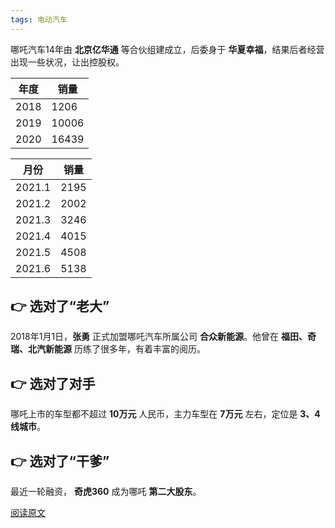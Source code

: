 ```yaml
---
tags: 电动汽车
---
```




哪吒汽车14年由 **北京亿华通** 等合伙组建成立，后委身于 **华夏幸福**，结果后者经营出现一些状况，让出控股权。

| 年度 | 销量  |
| ---- | ----- |
| 2018 | 1206  |
| 2019 | 10006 |
| 2020 | 16439 |

| 月份   | 销量 |
| ------ | ---- |
| 2021.1 | 2195 |
| 2021.2 | 2002 |
| 2021.3 | 3246 |
| 2021.4 | 4015 |
| 2021.5 | 4508 |
| 2021.6 | 5138 |

## 👉 选对了“老大”

2018年1月1日，**张勇** 正式加盟哪吒汽车所属公司 **合众新能源**。他曾在 **福田、奇瑞、北汽新能源** 历练了很多年，有着丰富的阅历。

## 👉 选对了对手

哪吒上市的车型都不超过 **10万元** 人民币，主力车型在 **7万元** 左右，定位是 **3、4线城市**。

## 👉 选对了“干爹”

最近一轮融资， **奇虎360** 成为哪吒 **第二大股东**。

[阅读原文](https://www.toutiao.com/i6981478878468424230)